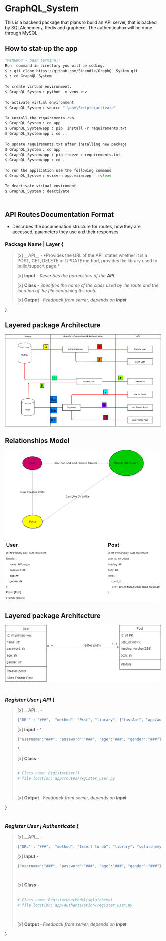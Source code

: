 # GraphQL_System
This is a backend package that plans to build an API server, that is backed by SQLAlchemeny, Redis and graphene. The authentication will be done through MySQL



## **How to stat-up the app** <br>
```python
"MINGW64 - bash terminal"
Run  command in directory you will be coding.
$ : git clone https://github.com/Skhendle/GraphQL_System.git
$ : cd GraphQL_System
 
To create virtual environment.
$ GraphQL_System : python -m venv env 

To activate virtual environment
$ GraphQL_System : source ".\env\Scripts\activate"

To install the requirements run
$ GraphQL_System : cd app
$ GraphQL_System\app : pip  install -r requirements.txt
$ GraphQL_System\app : cd ..

To update requirements.txt after installing new package
$ GraphQL_System : cd app
$ GraphQL_System\app : pip freeze > requirements.txt
$ GraphQL_System\app : cd ..

To run the application use the following command
$ GraphQL_System : uvicorn app.main:app --reload

To deactivate virtual enviroment
$ GraphQL_System : deactivate
```

## </br> API Routes Documentation Format
* Describes the documenation structure for routes, how they are accessed, parameters they use and their responses.</br>

### **Package Name | Layer** {
<blockquote>
[x] __API__ - *Provides the URL of the API, states whether it is a POST, GET, DELETE or UPDATE method, provides the library used to build/support page.*</br>

[x] __Input__ - *Describes the parameters of the __API__*.</br>

[x] __Class__ - *Specifies the name of the class used by the route and the location of the file containing the route.*<br>

[x] __Output__ - *Feedback from server, depends on __Input__*</br>
</blockquote>
}


## **Layered package Architecture**
![Layed package description diagram](/images/Architecture.png)

## **Relationships Model**
![Layed package description diagram](/images/Relationships.png)

## **Layered package Architecture**
![Layed package description diagram](/images/ClassDiagram.png)

### <br>*Register User | API* {
<blockquote>
[x] __API__ -  

```python
{"URL" : "###",  "method": "Post", "library": ["fastApi", "app/authentication/register_user.py"]}
``` 

[x] __Input__ - *
```python
{"username":"###", "password":"###", "age":"###", "gender":"###"}
```
*.</br>

[x] __Class__ - 
```python

# Class name: RegisterUser()
# file location: app/routes/register_user.py

```
<br>

[x] __Output__ - *Feedback from server, depends on __Input__*</br>
</blockquote>
}

### <br>*Register User | Authenticate* {
<blockquote>
[x] __API__ -  

```python
{"URL" : "###",  "method": "Insert to db", "library": "sqlalchemy"}
``` 

[x] __Input__ -
```python
{"username":"###", "password":"###", "age":"###", "gender":"###"}
```
.</br>

[x] __Class__ - 
```python

# Class name: RegisterUserModel(sqlalchemy)
# file location: app/authentication/register_user.py

```
<br>

[x] __Output__ - *Feedback from server, depends on __Input__*</br>
</blockquote>
}